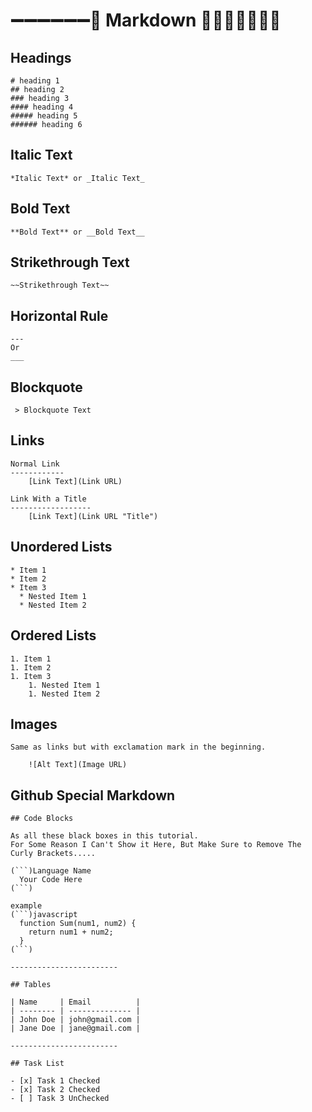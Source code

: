# ➖➖➖➖➖➖🔴 Markdown 🔴➖➖➖➖➖➖

## Headings

```
# heading 1
## heading 2
### heading 3
#### heading 4
##### heading 5
###### heading 6
```

## Italic Text

```
*Italic Text* or _Italic Text_
```

## Bold Text

```
**Bold Text** or __Bold Text__
```

## Strikethrough Text

```
~~Strikethrough Text~~
```

## Horizontal Rule

```
---
Or
___
```

## Blockquote

```
 > Blockquote Text
```

## Links

```
Normal Link
------------
    [Link Text](Link URL)

Link With a Title
------------------
    [Link Text](Link URL "Title")
```

## Unordered Lists

```
* Item 1
* Item 2
* Item 3
  * Nested Item 1
  * Nested Item 2
```

## Ordered Lists

```
1. Item 1
1. Item 2
1. Item 3
    1. Nested Item 1
    1. Nested Item 2
```

## Images

```
Same as links but with exclamation mark in the beginning.

    ![Alt Text](Image URL)
```

## Github Special Markdown

````
## Code Blocks

As all these black boxes in this tutorial.
For Some Reason I Can't Show it Here, But Make Sure to Remove The Curly Brackets.....

(```)Language Name
  Your Code Here
(```)

example
(```)javascript
  function Sum(num1, num2) {
    return num1 + num2;
  }
(```)

------------------------

## Tables

| Name     | Email          |
| -------- | -------------- |
| John Doe | john@gmail.com |
| Jane Doe | jane@gmail.com |

------------------------

## Task List

- [x] Task 1 Checked
- [x] Task 2 Checked
- [ ] Task 3 UnChecked
````
